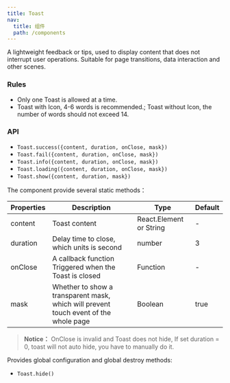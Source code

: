 ```yaml
---
title: Toast
nav:
  title: 组件
  path: /components
---
```



A lightweight feedback or tips, used to display content that does not interrupt user operations. Suitable for page transitions, data interaction and other scenes.


### Rules
- Only one Toast is allowed at a time.
- Toast with Icon, 4-6 words is recommended.; Toast without Icon, the number of words should not exceed 14.

### API

- `Toast.success({content, duration, onClose, mask})`
- `Toast.fail({content, duration, onClose, mask})`
- `Toast.info({content, duration, onClose, mask})`
- `Toast.loading({content, duration, onClose, mask})`
- `Toast.show({content, duration, mask})`

The component provide several static methods：

Properties | Description | Type | Default
-----------|------------|------|--------
| content    | Toast content       | React.Element or String    | -           |
| duration   | Delay time to close, which units is second | number                 | 3          |
| onClose    | A callback function Triggered when the Toast is closed |  Function                 | -          |
| mask    | Whether to show a transparent mask, which will prevent touch event of the whole page |  Boolean  | true          |

> **Notice：** OnClose is invalid and Toast does not hide, If set duration = 0, toast will not auto hide, you have to manually do it.

Provides global configuration and global destroy methods:

- `Toast.hide()`
